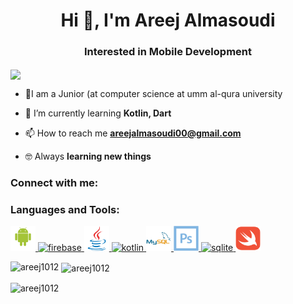 <h1 align="center">Hi 👋, I'm Areej Almasoudi</h1>
<h3 align="center">Interested in Mobile Development</h3>
<a href=https://linkedin.com/in/https://www.linkedin.com/in/areej-almsoudi-834a8a150/" align="center" >
  <img align="center" width="24px" src="https://img.icons8.com/nolan/96/linkedin.png" />
</a>

- 🏫I am a Junior (at computer science at umm al-qura university

- 🌱 I’m currently learning **Kotlin, Dart**

- 📫 How to reach me **areejalmasoudi00@gmail.com**

- 🤓 Always **learning new things**

<h3 align="left">Connect with me:</h3>
<p align="left">


<h3 align="left">Languages and Tools:</h3>
<p align="left"> <a href="https://developer.android.com" target="_blank" rel="noreferrer"> <img src="https://raw.githubusercontent.com/devicons/devicon/master/icons/android/android-original-wordmark.svg" alt="android" width="40" height="40"/> </a> <a href="https://firebase.google.com/" target="_blank" rel="noreferrer"> <img src="https://www.vectorlogo.zone/logos/firebase/firebase-icon.svg" alt="firebase" width="40" height="40"/> </a> <a href="https://www.java.com" target="_blank" rel="noreferrer"> <img src="https://raw.githubusercontent.com/devicons/devicon/master/icons/java/java-original.svg" alt="java" width="40" height="40"/> </a> <a href="https://kotlinlang.org" target="_blank" rel="noreferrer"> <img src="https://www.vectorlogo.zone/logos/kotlinlang/kotlinlang-icon.svg" alt="kotlin" width="40" height="40"/> </a> <a href="https://www.mysql.com/" target="_blank" rel="noreferrer"> <img src="https://raw.githubusercontent.com/devicons/devicon/master/icons/mysql/mysql-original-wordmark.svg" alt="mysql" width="40" height="40"/> </a> <a href="https://www.photoshop.com/en" target="_blank" rel="noreferrer"> <img src="https://raw.githubusercontent.com/devicons/devicon/master/icons/photoshop/photoshop-line.svg" alt="photoshop" width="40" height="40"/> </a> <a href="https://www.sqlite.org/" target="_blank" rel="noreferrer"> <img src="https://www.vectorlogo.zone/logos/sqlite/sqlite-icon.svg" alt="sqlite" width="40" height="40"/> </a> <a href="https://developer.apple.com/swift/" target="_blank" rel="noreferrer"> <img src="https://raw.githubusercontent.com/devicons/devicon/master/icons/swift/swift-original.svg" alt="swift" width="40" height="40"/> </a> </p>

<p><img align="left" src="https://github-readme-stats.vercel.app/api/top-langs?username=areej1012&show_icons=true&locale=en&layout=compact" alt="areej1012" /></p>

<p>&nbsp;<img align="center" src="https://github-readme-stats.vercel.app/api?username=areej1012&show_icons=true&locale=en" alt="areej1012" /></p>

<p><img align="center" src="https://github-readme-streak-stats.herokuapp.com/?user=areej1012&" alt="areej1012" /></p>
